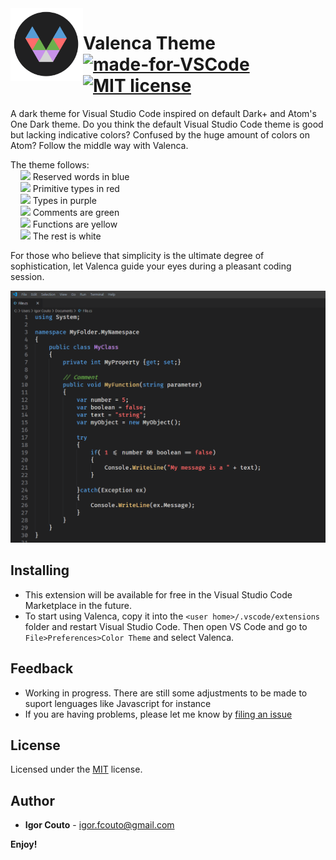  <img align="left" width="116" height="116" src="icon.png" />
 
 # Valenca Theme [![made-for-VSCode](https://img.shields.io/badge/Made%20for-VSCode-1f425f.svg)](https://code.visualstudio.com/) [![MIT license](https://img.shields.io/badge/License-MIT-blue.svg)](https://github.com/igor-couto/vscode-valenca-theme/blob/master/LICENSE)
 
A dark theme for Visual Studio Code inspired on default Dark+ and Atom's One Dark theme. Do you think the default Visual Studio Code theme is good but lacking indicative colors? Confused by the huge amount of colors on Atom? Follow the middle way with Valenca.

The theme follows:<br>
&nbsp;&nbsp;&nbsp;&nbsp;![](https://via.placeholder.com/15/569CD6/000000?text=+) Reserved words in blue<br>
&nbsp;&nbsp;&nbsp;&nbsp;![](https://via.placeholder.com/15/FF6B6B/000000?text=+) Primitive types in red<br>
&nbsp;&nbsp;&nbsp;&nbsp;![](https://via.placeholder.com/15/C792EA/000000?text=+) Types in purple<br>
&nbsp;&nbsp;&nbsp;&nbsp;![](https://via.placeholder.com/15/6CB04D/000000?text=+) Comments are green<br>
&nbsp;&nbsp;&nbsp;&nbsp;![](https://via.placeholder.com/15/E5C07B/000000?text=+) Functions are yellow<br>
&nbsp;&nbsp;&nbsp;&nbsp;![](https://via.placeholder.com/15/F5F5F5/000000?text=+) The rest is white<br>

For those who believe that simplicity is the ultimate degree of sophistication, let Valenca guide your eyes during a pleasant coding session.

![](preview.png)

## Installing
* This extension will be available for free in the Visual Studio Code Marketplace in the future.
* To start using Valenca, copy it into the `<user home>/.vscode/extensions` folder and restart Visual Studio Code. Then open VS Code and go to `File>Preferences>Color Theme` and select Valenca.

## Feedback

* Working in progress. There are still some adjustments to be made to suport lenguages like Javascript for instance
* If you are having problems, please let me know by [filing an issue](https://github.com/igor-couto/vscode-valenca-theme/issues)

## License

Licensed under the [MIT](LICENSE) license.

## Author


* **Igor Couto** - [igor.fcouto@gmail.com](mailto:igor.fcouto@gmail.com)


**Enjoy!**
